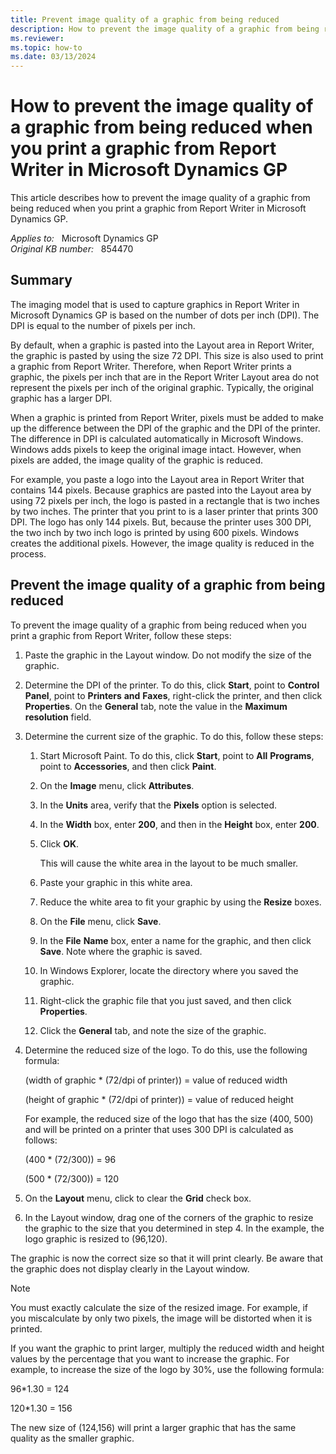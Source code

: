 ```yaml
---
title: Prevent image quality of a graphic from being reduced
description: How to prevent the image quality of a graphic from being reduced when you print a graphic from Report Writer in Microsoft Dynamics GP.
ms.reviewer:
ms.topic: how-to
ms.date: 03/13/2024
---
```

# How to prevent the image quality of a graphic from being reduced when you print a graphic from Report Writer in Microsoft Dynamics GP

This article describes how to prevent the image quality of a graphic from being reduced when you print a graphic from Report Writer in Microsoft Dynamics GP.

_Applies to:_ &nbsp; Microsoft Dynamics GP  
_Original KB number:_ &nbsp; 854470

## Summary

The imaging model that is used to capture graphics in Report Writer in Microsoft Dynamics GP is based on the number of dots per inch (DPI). The DPI is equal to the number of pixels per inch.  

By default, when a graphic is pasted into the Layout area in Report Writer, the graphic is pasted by using the size 72 DPI. This size is also used to print a graphic from Report Writer. Therefore, when Report Writer prints a graphic, the pixels per inch that are in the Report Writer Layout area do not represent the pixels per inch of the original graphic. Typically, the original graphic has a larger DPI.

When a graphic is printed from Report Writer, pixels must be added to make up the difference between the DPI of the graphic and the DPI of the printer. The difference in DPI is calculated automatically in Microsoft Windows. Windows adds pixels to keep the original image intact. However, when pixels are added, the image quality of the graphic is reduced.

For example, you paste a logo into the Layout area in Report Writer that contains 144 pixels. Because graphics are pasted into the Layout area by using 72 pixels per inch, the logo is pasted in a rectangle that is two inches by two inches. The printer that you print to is a laser printer that prints 300 DPI. The logo has only 144 pixels. But, because the printer uses 300 DPI, the two inch by two inch logo is printed by using 600 pixels. Windows creates the additional pixels. However, the image quality is reduced in the process.

## Prevent the image quality of a graphic from being reduced

To prevent the image quality of a graphic from being reduced when you print a graphic from Report Writer, follow these steps:

1. Paste the graphic in the Layout window. Do not modify the size of the graphic.
2. Determine the DPI of the printer. To do this, click **Start**, point to **Control** **Panel**, point to **Printers** **and** **Faxes**, right-click the printer, and then click **Properties**. On the **General** tab, note the value in the **Maximum** **resolution** field.
3. Determine the current size of the graphic. To do this, follow these steps:
    1. Start Microsoft Paint. To do this, click **Start**, point to **All** **Programs**, point to **Accessories**, and then click **Paint**.
    2. On the **Image** menu, click **Attributes**.
    3. In the **Units** area, verify that the **Pixels** option is selected.
    4. In the **Width** box, enter **200**, and then in the **Height** box, enter **200**.
    5. Click **OK**.

        This will cause the white area in the layout to be much smaller.
    6. Paste your graphic in this white area.
    7. Reduce the white area to fit your graphic by using the **Resize** boxes.
    8. On the **File** menu, click **Save**.
    9. In the **File** **Name** box, enter a name for the graphic, and then click **Save**. Note where the graphic is saved.
    10. In Windows Explorer, locate the directory where you saved the graphic.
    11. Right-click the graphic file that you just saved, and then click **Properties**.
    12. Click the **General** tab, and note the size of the graphic.

4. Determine the reduced size of the logo. To do this, use the following formula:

    (width of graphic * (72/dpi of printer)) = value of reduced width

    (height of graphic * (72/dpi of printer)) = value of reduced height

    For example, the reduced size of the logo that has the size (400, 500) and will be printed on a printer that uses 300 DPI is calculated as follows:

    (400 * (72/300)) = 96  

    (500 * (72/300)) = 120

5. On the **Layout** menu, click to clear the **Grid** check box.

6. In the Layout window, drag one of the corners of the graphic to resize the graphic to the size that you determined in step 4. In the example, the logo graphic is resized to (96,120).

The graphic is now the correct size so that it will print clearly. Be aware that the graphic does not display clearly in the Layout window.

> [!NOTE]
> You must exactly calculate the size of the resized image. For example, if you miscalculate by only two pixels, the image will be distorted when it is printed.

If you want the graphic to print larger, multiply the reduced width and height values by the percentage that you want to increase the graphic. For example, to increase the size of the logo by 30%, use the following formula:

96*1.30 = 124

120*1.30 = 156

The new size of (124,156) will print a larger graphic that has the same quality as the smaller graphic.
